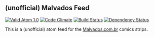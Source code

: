 ## (unofficial) Malvados Feed

[![Valid Atom 1.0](http://validator.w3.org/feed/images/valid-atom.png)](http://validator.w3.org/feed/check.cgi?url=http%3A//malvados.danilosousa.net/strips)
[![Code Climate](https://codeclimate.com/github/danilopopeye/malvados-feed.png)](https://codeclimate.com/github/danilopopeye/malvados-feed)
[![Build Status](https://travis-ci.org/danilopopeye/malvados-feed.png)](https://travis-ci.org/danilopopeye/malvados-feed)
[![Dependency Status](https://gemnasium.com/danilopopeye/malvados-feed.png)](https://gemnasium.com/danilopopeye/malvados-feed)

This is a (unofficial) atom feed for the [Malvados.com.br](http://www.malvados.com.br) comics strips.
